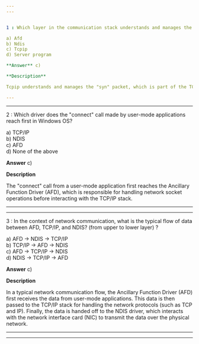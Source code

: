 ```yaml
---  
---  


1 : Which layer in the communication stack understands and manages the "syn" packet?  

a) Afd  
b) Ndis  
c) Tcpip  
d) Server program  

**Answer** c)  

**Description**  

Tcpip understands and manages the "syn" packet, which is part of the TCP protocol for establishing connections between peers in a network communication setup.  

---  
```

---  


2 : Which driver does the "connect" call made by user-mode applications reach first in Windows OS?  

a) TCP/IP  
b) NDIS  
c) AFD  
d) None of the above  

**Answer** c)  

**Description**  

The "connect" call from a user-mode application first reaches the Ancillary Function Driver (AFD), which is responsible for handling network socket operations before interacting with the TCP/IP stack.  

---  
---  


3 : In the context of network communication, what is the typical flow of data between AFD, TCP/IP, and NDIS? (from upper to lower layer) ?  

a) AFD → NDIS → TCP/IP  
b) TCP/IP → AFD → NDIS  
c) AFD → TCP/IP → NDIS  
d) NDIS → TCP/IP → AFD  

**Answer** c)  

**Description**  

In a typical network communication flow, the Ancillary Function Driver (AFD) first receives the data from user-mode applications. This data is then passed to the TCP/IP stack for handling the network protocols (such as TCP and IP). Finally, the data is handed off to the NDIS driver, which interacts with the network interface card (NIC) to transmit the data over the physical network.  

---  
---  







